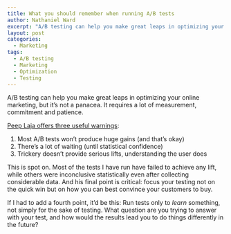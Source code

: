 ```yaml
---
title: What you should remember when running A/​B tests
author: Nathaniel Ward
excerpt: "A/B testing can help you make great leaps in optimizing your online marketing, but it's not a panacea. Peep Laja offers three useful warnings."
layout: post
categories:
  - Marketing
tags:
  - A/B testing
  - Marketing
  - Optimization
  - Testing
---
```


A/​B testing can help you make great leaps in optimizing your online marketing, but it’s not a panacea. It requires a lot of measurement, commitment and patience.

[Peep Laja offers three useful warnings][1]:

  1. Most A/​B tests won’t produce huge gains (and that’s okay)
  2. There’s a lot of waiting (until statistical confidence)
  3. Trickery doesn’t provide serious lifts, understanding the user does

This is spot on. Most of the tests I have run have failed to achieve any lift, while others were inconclusive statistically even after collecting considerable data. And his final point is critical: focus your testing not on the quick win but on how you can best convince your customers to buy.

If I had to add a fourth point, it’d be this: Run tests only to *learn* something, not simply for the sake of testing. What question are you trying to answer with your test, and how would the results lead you to do things differently in the future?

 [1]: http://conversionxl.com/three-hard-truths-about-ab-testing/